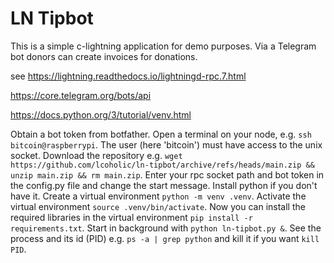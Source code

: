 # LN Tipbot
This is a simple c-lightning application for demo purposes. Via a Telegram bot donors can create invoices for donations.

see 
https://lightning.readthedocs.io/lightningd-rpc.7.html

https://core.telegram.org/bots/api

https://docs.python.org/3/tutorial/venv.html

Obtain a bot token from botfather.
Open a terminal on your node, e.g. ```ssh bitcoin@raspberrypi```. 
The user (here 'bitcoin') must have access to the unix socket. 
Download the repository e.g. ```wget https://github.com/lcoholic/ln-tipbot/archive/refs/heads/main.zip && unzip main.zip && rm main.zip```.
Enter your rpc socket path and bot token in the config.py file and change the start message. 
Install python if you don't have it. 
Create a virtual environment ```python -m venv .venv```. 
Activate the virtual environment ```source .venv/bin/activate```. 
Now you can install the required libraries in the virtual environment ```pip install -r requirements.txt```. 
Start in background with ```python ln-tipbot.py &```. 
See the process and its id (PID) e.g. ```ps -a | grep python``` and kill it if you want ```kill PID```.
